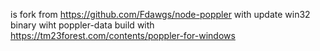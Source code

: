 is fork from https://github.com/Fdawgs/node-poppler with update win32 binary wiht poppler-data build with https://tm23forest.com/contents/poppler-for-windows


